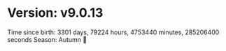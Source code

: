# Version: v9.0.13
Time since birth: 3301 days, 79224 hours, 4753440 minutes, 285206400 seconds
Season: Autumn 🍁
